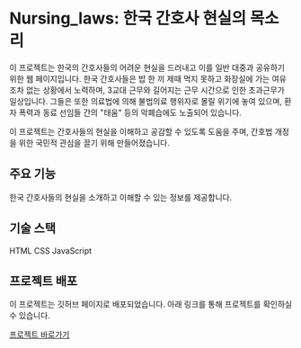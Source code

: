 # Nursing_laws: 한국 간호사 현실의 목소리

이 프로젝트는 한국의 간호사들의 어려운 현실을 드러내고 이를 일반 대중과 공유하기 위한 웹 페이지입니다. 한국 간호사들은 밥 한 끼 제때 먹지 못하고 화장실에 가는 여유조차 없는 상황에서 노력하며, 3교대 근무와 길어지는 근무 시간으로 인한 초과근무가 일상입니다. 그들은 또한 의료법에 의해 불법의료 행위자로 몰릴 위기에 놓여 있으며, 환자 폭력과 동료 선임들 간의 "태움" 등의 악폐습에도 노출되어 있습니다.

이 프로젝트는 간호사들의 현실을 이해하고 공감할 수 있도록 도움을 주며, 간호법 개정을 위한 국민적 관심을 끌기 위해 만들어졌습니다.

## 주요 기능
한국 간호사들의 현실을 소개하고 이해할 수 있는 정보를 제공합니다.

## 기술 스택
HTML
CSS
JavaScript

## 프로젝트 배포

이 프로젝트는 깃허브 페이지로 배포되었습니다. 아래 링크를 통해 프로젝트를 확인하실 수 있습니다.

[프로젝트 바로가기](https://github.com/auspicious0/Nursing_laws)

